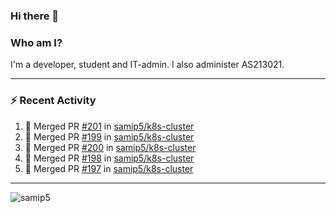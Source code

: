 ### Hi there 👋

### Who am I?
I'm a developer, student and IT-admin. I also administer AS213021.

---
### :zap: Recent Activity
<!--START_SECTION:activity-->
1. 🎉 Merged PR [#201](https://github.com/samip5/k8s-cluster/pull/201) in [samip5/k8s-cluster](https://github.com/samip5/k8s-cluster)
2. 🎉 Merged PR [#199](https://github.com/samip5/k8s-cluster/pull/199) in [samip5/k8s-cluster](https://github.com/samip5/k8s-cluster)
3. 🎉 Merged PR [#200](https://github.com/samip5/k8s-cluster/pull/200) in [samip5/k8s-cluster](https://github.com/samip5/k8s-cluster)
4. 🎉 Merged PR [#198](https://github.com/samip5/k8s-cluster/pull/198) in [samip5/k8s-cluster](https://github.com/samip5/k8s-cluster)
5. 🎉 Merged PR [#197](https://github.com/samip5/k8s-cluster/pull/197) in [samip5/k8s-cluster](https://github.com/samip5/k8s-cluster)
<!--END_SECTION:activity-->
---

<img align="center" src="https://github-readme-stats.vercel.app/api?username=samip5&show_icons=true" alt="samip5" />
